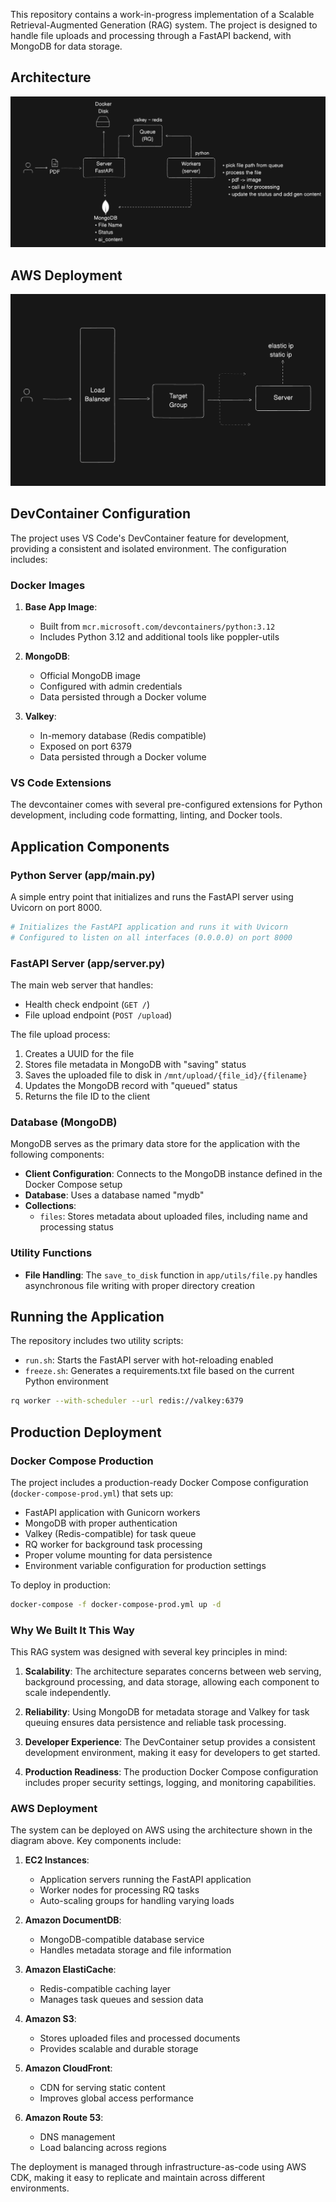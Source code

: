 This repository contains a work-in-progress implementation of a Scalable Retrieval-Augmented Generation (RAG) system. The project is designed to handle file uploads and processing through a FastAPI backend, with MongoDB for data storage.

## Architecture
![RAG Flow](architecture.png "RAG Flow Diagram")

## AWS Deployment
![AWS Deployment](aws-deployment.png "AWS Deployment")

## DevContainer Configuration

The project uses VS Code's DevContainer feature for development, providing a consistent and isolated environment. The configuration includes:

### Docker Images

1. **Base App Image**:

   - Built from `mcr.microsoft.com/devcontainers/python:3.12`
   - Includes Python 3.12 and additional tools like poppler-utils

2. **MongoDB**:

   - Official MongoDB image
   - Configured with admin credentials
   - Data persisted through a Docker volume

3. **Valkey**:
   - In-memory database (Redis compatible)
   - Exposed on port 6379
   - Data persisted through a Docker volume

### VS Code Extensions

The devcontainer comes with several pre-configured extensions for Python development, including code formatting, linting, and Docker tools.

## Application Components

### Python Server (app/main.py)

A simple entry point that initializes and runs the FastAPI server using Uvicorn on port 8000.

```python
# Initializes the FastAPI application and runs it with Uvicorn
# Configured to listen on all interfaces (0.0.0.0) on port 8000
```

### FastAPI Server (app/server.py)

The main web server that handles:

- Health check endpoint (`GET /`)
- File upload endpoint (`POST /upload`)

The file upload process:

1. Creates a UUID for the file
2. Stores file metadata in MongoDB with "saving" status
3. Saves the uploaded file to disk in `/mnt/upload/{file_id}/{filename}`
4. Updates the MongoDB record with "queued" status
5. Returns the file ID to the client

### Database (MongoDB)

MongoDB serves as the primary data store for the application with the following components:

- **Client Configuration**: Connects to the MongoDB instance defined in the Docker Compose setup
- **Database**: Uses a database named "mydb"
- **Collections**:
  - `files`: Stores metadata about uploaded files, including name and processing status

### Utility Functions

- **File Handling**: The `save_to_disk` function in `app/utils/file.py` handles asynchronous file writing with proper directory creation

## Running the Application

The repository includes two utility scripts:

- `run.sh`: Starts the FastAPI server with hot-reloading enabled
- `freeze.sh`: Generates a requirements.txt file based on the current Python environment


```bash
rq worker --with-scheduler --url redis://valkey:6379
```

## Production Deployment

### Docker Compose Production

The project includes a production-ready Docker Compose configuration (`docker-compose-prod.yml`) that sets up:

- FastAPI application with Gunicorn workers
- MongoDB with proper authentication
- Valkey (Redis-compatible) for task queue
- RQ worker for background task processing
- Proper volume mounting for data persistence
- Environment variable configuration for production settings

To deploy in production:

```bash
docker-compose -f docker-compose-prod.yml up -d
```

### Why We Built It This Way

This RAG system was designed with several key principles in mind:

1. **Scalability**: The architecture separates concerns between web serving, background processing, and data storage, allowing each component to scale independently.

2. **Reliability**: Using MongoDB for metadata storage and Valkey for task queuing ensures data persistence and reliable task processing.

3. **Developer Experience**: The DevContainer setup provides a consistent development environment, making it easy for developers to get started.

4. **Production Readiness**: The production Docker Compose configuration includes proper security settings, logging, and monitoring capabilities.

### AWS Deployment

The system can be deployed on AWS using the architecture shown in the diagram above. Key components include:

1. **EC2 Instances**:
   - Application servers running the FastAPI application
   - Worker nodes for processing RQ tasks
   - Auto-scaling groups for handling varying loads

2. **Amazon DocumentDB**:
   - MongoDB-compatible database service
   - Handles metadata storage and file information

3. **Amazon ElastiCache**:
   - Redis-compatible caching layer
   - Manages task queues and session data

4. **Amazon S3**:
   - Stores uploaded files and processed documents
   - Provides scalable and durable storage

5. **Amazon CloudFront**:
   - CDN for serving static content
   - Improves global access performance

6. **Amazon Route 53**:
   - DNS management
   - Load balancing across regions

The deployment is managed through infrastructure-as-code using AWS CDK, making it easy to replicate and maintain across different environments.

